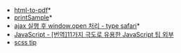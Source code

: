 * [html-to-pdf](html-to-pdf)*
* [printSample](printSample)*
* [ajax 실행 후 window.open 처리 - type safari](ajax-done-open)*
* [JavaScript - [번역]11가지 극도로 유용한 JavaScript 팁 외부](https://chaewonkong.github.io/posts/11-useful-js-tips.html)
* [scss tip](scss-list)
